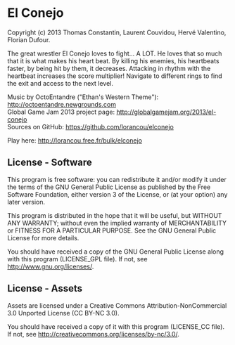 El Conejo
================================================================================

Copyright (c) 2013
Thomas Constantin, Laurent Couvidou, Hervé Valentino, Florian Dufour.

The great wrestler El Conejo loves to fight... A LOT. He loves that so much that
it is what makes his heart beat. By killing his enemies, his heartbeats faster,
by being hit by them, it decreases. Attacking in rhythm with the heartbeat
increases the score multiplier! Navigate to different rings to find the exit and
access to the next level.

Music by OctoEntandre ("Ethan's Western Theme"): http://octoentandre.newgrounds.com  
Global Game Jam 2013 project page: http://globalgamejam.org/2013/el-conejo  
Sources on GitHub: https://github.com/lorancou/elconejo  

Play here: http://lorancou.free.fr/bulk/elconejo  

License - Software
--------------------------------------------------------------------------------

This program is free software: you can redistribute it and/or modify it under the
terms of the GNU General Public License as published by the Free Software
Foundation, either version 3 of the License, or (at your option) any later
version.

This program is distributed in the hope that it will be useful, but WITHOUT ANY
WARRANTY; without even the implied warranty of MERCHANTABILITY or FITNESS FOR A
PARTICULAR PURPOSE.  See the GNU General Public License for more details.

You should have received a copy of the GNU General Public License along with this
program (LICENSE_GPL file). If not, see <http://www.gnu.org/licenses/>. 

License - Assets
--------------------------------------------------------------------------------

Assets are licensed under a Creative Commons Attribution-NonCommercial 3.0
Unported License (CC BY-NC 3.0).

You should have received a copy of it with this program (LICENSE_CC file). If
not, see <http://creativecommons.org/licenses/by-nc/3.0/>.
